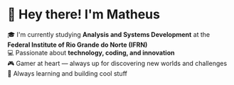 # 👋 Hey there! I'm Matheus  

🎓 I'm currently studying **Analysis and Systems Development** at the **Federal Institute of Rio Grande do Norte (IFRN)**  
💻 Passionate about **technology, coding, and innovation**  
🎮 Gamer at heart — always up for discovering new worlds and challenges  
🚀 Always learning and building cool stuff  


